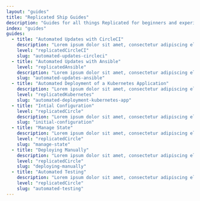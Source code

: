 ```yaml
---
layout: "guides"
title: "Replicated Ship Guides"
description: "Guides for all things Replicated for beginners and experienced users alike."
index: "guides"
guides:
  - title: "Automated Updates with CircleCI"
    description: "Lorem ipsum dolor sit amet, consectetur adipiscing elit, sed do eiusmod tempor incididunt ut labore et dolore magna."
    level: "replicatedCircleCI"
    slug: "automated-updates-circleci"
  - title: "Automated Updates with Ansible"
    level: "replicatedAnsible"
    description: "Lorem ipsum dolor sit amet, consectetur adipiscing elit, sed do eiusmod tempor incididunt ut labore et dolore magna."
    slug: "automated-updates-ansible"
  - title: "Automated Deployment of a Kubernetes Application"
    description: "Lorem ipsum dolor sit amet, consectetur adipiscing elit, sed do eiusmod tempor incididunt ut labore et dolore magna."
    level: "replicatedKubernetes"
    slug: "automated-deployment-kubernetes-app"
  - title: "Intial Configuration"
    level: "replicatedCircle"
    description: "Lorem ipsum dolor sit amet, consectetur adipiscing elit, sed do eiusmod tempor incididunt ut labore et dolore magna."
    slug: "initial-configuration"
  - title: "Manage State"
    description: "Lorem ipsum dolor sit amet, consectetur adipiscing elit, sed do eiusmod tempor incididunt ut labore et dolore magna."
    level: "replicatedCircle"
    slug: "manage-state"
  - title: "Deploying Manually"
    description: "Lorem ipsum dolor sit amet, consectetur adipiscing elit, sed do eiusmod tempor incididunt ut labore et dolore magna."
    level: "replicatedCircle"
    slug: "deploying-manually"
  - title: "Automated Testing"
    description: "Lorem ipsum dolor sit amet, consectetur adipiscing elit, sed do eiusmod tempor incididunt ut labore et dolore magna."
    level: "replicatedCircle"
    slug: "automated-testing"
---
```

